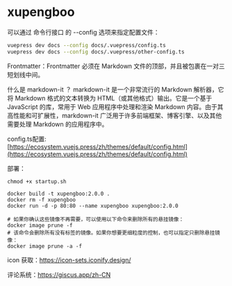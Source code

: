 # xupengboo

可以通过 命令行接口 的 --config 选项来指定配置文件：
```bash
vuepress dev docs --config docs/.vuepress/config.ts
vuepress dev docs --config docs/.vuepress/other-config.ts
```

Frontmatter：Frontmatter 必须在 Markdown 文件的顶部，并且被包裹在一对三短划线中间。


什么是 markdown-it ？
markdown-it 是一个非常流行的 Markdown 解析器，它将 Markdown 格式的文本转换为 HTML（或其他格式）输出。它是一个基于 JavaScript 的库，常用于 Web 应用程序中处理和渲染 Markdown 内容。由于其高性能和可扩展性，markdown-it 广泛用于许多前端框架、博客引擎、以及其他需要处理 Markdown 的应用程序中。


config.ts配置: [https://ecosystem.vuejs.press/zh/themes/default/config.html](https://ecosystem.vuejs.press/zh/themes/default/config.html)


部署：
```shell
chmod +x startup.sh
```
```shell
docker build -t xupengboo:2.0.0 .
docker rm -f xupengboo
docker run -d -p 80:80 --name xupengboo xupengboo:2.0.0

# 如果你确认这些镜像不再需要，可以使用以下命令来删除所有的悬挂镜像：
docker image prune -f
# 该命令会删除所有没有标签的镜像。如果你想要更细粒度的控制，也可以指定只删除悬挂镜像：
docker image prune -a -f
```

icon 获取：https://icon-sets.iconify.design/


评论系统：https://giscus.app/zh-CN

